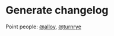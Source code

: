# Generate changelog

Point people: [@alloy](https://github.com/alloy), [@turnrye](https://github.com/turnrye)